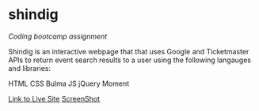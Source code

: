 # shindig

*Coding bootcamp assignment*

Shindig is an interactive webpage that that uses Google and Ticketmaster APIs to return event search results to a user using the following langauges and libraries:

HTML
CSS
Bulma
JS
jQuery
Moment


[Link to Live Site](https://cathmcneel.github.io/shindig/)
[ScreenShot](/shindig-screenshot.png "Live site screenshot")
